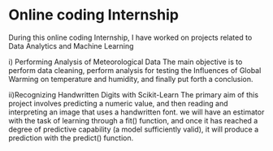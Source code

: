 # Online coding Internship
During this online coding Internship, I have worked on projects related to Data Analytics and Machine Learning

i) Performing Analysis of Meteorological Data
The main objective is to perform data cleaning, perform analysis for testing the Influences of Global Warming on temperature and humidity, and finally put forth a conclusion.

ii)Recognizing Handwritten Digits with Scikit-Learn
The primary aim of this project involves predicting a numeric value, and then reading and interpreting an image that uses a handwritten font. we will have an estimator with the task of learning through a fit() function, and once it has reached a degree of predictive capability (a model sufficiently valid), it will produce a prediction with the predict() function.
